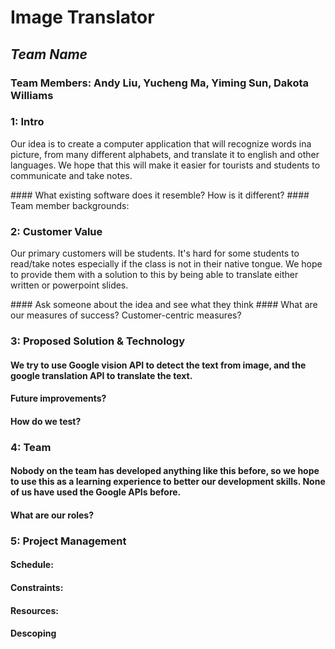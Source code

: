 # Image Translator
## *Team Name*
### Team Members: Andy Liu, Yucheng Ma, Yiming Sun, Dakota Williams 

### 1: Intro
<p>Our idea is to create a computer application that will recognize words ina picture, from many different alphabets, and translate it to english and other languages. We hope that this will make it easier for tourists and students to communicate and take notes.</p>
#### What existing software does it resemble? How is it different?
#### Team member backgrounds:

### 2: Customer Value
<p> Our primary customers will be students. It's hard for some students to read/take notes especially if the class is not in their native tongue. We hope to provide them with a solution to this by being able to translate either written or powerpoint slides.</p>
#### Ask someone about the idea and see what they think
#### What are our measures of success? Customer-centric measures?

### 3: Proposed Solution & Technology
#### <p>We try to use Google vision API to detect the text from image, and the google translation API to translate the text.</p>
#### Future improvements?
#### How do we test?

### 4: Team
#### <p>Nobody on the team has developed anything like this before, so we hope to use this as a learning experience to better our development skills. None of us have used the Google APIs before.</p>
#### What are our roles?

### 5: Project Management
#### Schedule:
#### Constraints:
#### Resources:
#### Descoping
